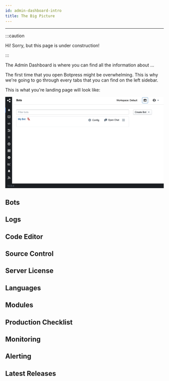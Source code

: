```yaml
---
id: admin-dashboard-intro
title: The Big Picture
---
```


----------------

:::caution

Hi! Sorry, but this page is under construction!

:::


The Admin Dashboard is where you can find all the information about ...

The first time that you open Botpress might be overwhelming. This is why we're going to go through every tabs that you can find on the left sidebar.

This is what you're landing page will look like:

![Admin Dashboard](admin-dashboard.png)

## Bots

## Logs

## Code Editor

## Source Control

## Server License

## Languages

## Modules

## Production Checklist

## Monitoring

## Alerting

## Latest Releases